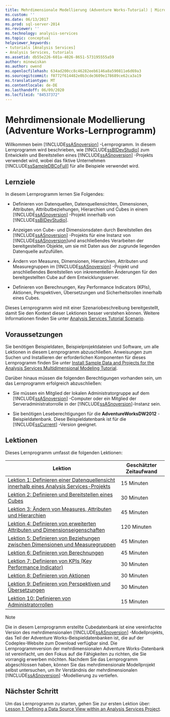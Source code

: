 ```yaml
---
title: Mehrdimensionale Modellierung (Adventure Works-Tutorial) | Microsoft-Dokumentation
ms.custom: ''
ms.date: 06/13/2017
ms.prod: sql-server-2014
ms.reviewer: ''
ms.technology: analysis-services
ms.topic: conceptual
helpviewer_keywords:
- tutorials [Analysis Services]
- Analysis Services, tutorials
ms.assetid: db55e226-601a-4026-8651-573195555a59
author: minewiskan
ms.author: owend
ms.openlocfilehash: 634ad200cc8c46282eeb6146a8a590811e6d69a3
ms.sourcegitcommit: f0772f614482e0b3cde3609e178689ce62ca3a19
ms.translationtype: MT
ms.contentlocale: de-DE
ms.lasthandoff: 06/09/2020
ms.locfileid: "84537372"
---
```

# <a name="multidimensional-modeling-adventure-works-tutorial"></a>Mehrdimensionale Modellierung (Adventure Works-Lernprogramm)
  Willkommen beim [!INCLUDE[ssASnoversion](../includes/ssasnoversion-md.md)] -Lernprogramm. In diesem Lernprogramm wird beschrieben, wie [!INCLUDE[ssBIDevStudio](../includes/ssbidevstudio-md.md)] zum Entwickeln und Bereitstellen eines [!INCLUDE[ssASnoversion](../includes/ssasnoversion-md.md)] -Projekts verwendet wird, wobei das fiktive Unternehmen [!INCLUDE[ssSampleDBCoFull](../includes/sssampledbcofull-md.md)] für alle Beispiele verwendet wird.  
  
## <a name="what-you-will-learn"></a>Lernziele  
 In diesem Lernprogramm lernen Sie Folgendes:  
  
-   Definieren von Datenquellen, Datenquellensichten, Dimensionen, Attributen, Attributbeziehungen, Hierarchien und Cubes in einem [!INCLUDE[ssASnoversion](../includes/ssasnoversion-md.md)] -Projekt innerhalb von [!INCLUDE[ssBIDevStudio](../includes/ssbidevstudio-md.md)].  
  
-   Anzeigen von Cube- und Dimensionsdaten durch Bereitstellen des [!INCLUDE[ssASnoversion](../includes/ssasnoversion-md.md)] -Projekts für eine Instanz von [!INCLUDE[ssASnoversion](../includes/ssasnoversion-md.md)]und anschließendes Verarbeiten der bereitgestellten Objekte, um sie mit Daten aus der zugrunde liegenden Datenquelle aufzufüllen.  
  
-   Ändern von Measures, Dimensionen, Hierarchien, Attributen und Measuregruppen im [!INCLUDE[ssASnoversion](../includes/ssasnoversion-md.md)] -Projekt und anschließendes Bereitstellen von inkrementellen Änderungen für den bereitgestellten Cube auf dem Entwicklungsserver.  
  
-   Definieren von Berechnungen, Key Performance Indicators (KPIs), Aktionen, Perspektiven, Übersetzungen und Sicherheitsrollen innerhalb eines Cubes.  
  
 Dieses Lernprogramm wird mit einer Szenariobeschreibung bereitgestellt, damit Sie den Kontext dieser Lektionen besser verstehen können. Weitere Informationen finden Sie unter [Analysis Services Tutorial Scenario](analysis-services-tutorial-scenario.md).  
  
## <a name="prerequisites"></a>Voraussetzungen  
 Sie benötigen Beispieldaten, Beispielprojektdateien und Software, um alle Lektionen in diesem Lernprogramm abzuschließen. Anweisungen zum Suchen und Installieren der erforderlichen Komponenten für dieses Lernprogramm finden Sie unter [Install Sample Data and Projects for the Analysis Services Multidimensional Modeling Tutorial](install-sample-data-and-projects.md).  
  
 Darüber hinaus müssen die folgenden Berechtigungen vorhanden sein, um das Lernprogramm erfolgreich abzuschließen:  
  
-   Sie müssen ein Mitglied der lokalen Administratorgruppe auf dem [!INCLUDE[ssASnoversion](../includes/ssasnoversion-md.md)] -Computer oder ein Mitglied der Serveradministratorrolle in der [!INCLUDE[ssASnoversion](../includes/ssasnoversion-md.md)]-Instanz sein.  
  
-   Sie benötigen Leseberechtigungen für die **AdventureWorksDW2012** -Beispieldatenbank. Diese Beispieldatenbank ist für die [!INCLUDE[ssCurrent](../includes/sscurrent-md.md)] -Version geeignet.  
  
## <a name="lessons"></a>Lektionen  
 Dieses Lernprogramm umfasst die folgenden Lektionen:  
  
|Lektion|Geschätzter Zeitaufwand|  
|------------|--------------------------------|  
|[Lektion 1: Definieren einer Datenquellensicht innerhalb eines Analysis Services-Projekts](lesson-1-defining-a-data-source-view-within-an-analysis-services-project.md)|15 Minuten|  
|[Lektion 2: Definieren und Bereitstellen eines Cubes](lesson-2-defining-and-deploying-a-cube.md)|30 Minuten|  
|[Lektion 3: Ändern von Measures, Attributen und Hierarchien](lesson-3-modifying-measures-attributes-and-hierarchies.md)|45 Minuten|  
|[Lektion 4: Definieren von erweiterten Attributen und Dimensionseigenschaften](lesson-4-defining-advanced-attribute-and-dimension-properties.md)|120 Minuten|  
|[Lektion 5: Definieren von Beziehungen zwischen Dimensionen und Measuregruppen](lesson-5-defining-relationships-between-dimensions-and-measure-groups.md)|45 Minuten|  
|[Lektion 6: Definieren von Berechnungen](lesson-6-defining-calculations.md)|45 Minuten|  
|[Lektion 7: Definieren von KPIs &#40;Key Performance Indicator&#41;](lesson-7-defining-key-performance-indicators-kpis.md)|30 Minuten|  
|[Lektion 8: Definieren von Aktionen](lesson-8-defining-actions.md)|30 Minuten|  
|[Lektion 9: Definieren von Perspektiven und Übersetzungen](lesson-9-defining-perspectives-and-translations.md)|30 Minuten|  
|[Lektion 10: Definieren von Administratorrollen](lesson-10-defining-administrative-roles.md)|15 Minuten|  
  
> [!NOTE]  
>  Die in diesem Lernprogramm erstellte Cubedatenbank ist eine vereinfachte Version des mehrdimensionalen [!INCLUDE[ssASnoversion](../includes/ssasnoversion-md.md)] -Modellprojekts, das Teil der Adventure Works-Beispieldatenbanken ist, die auf der Codeplex-Website zum Download verfügbar sind. Die Lernprogrammversion der mehrdimensionalen Adventure Works-Datenbank ist vereinfacht, um den Fokus auf die Fähigkeiten zu richten, die Sie vorrangig erwerben möchten. Nachdem Sie das Lernprogramm abgeschlossen haben, können Sie das mehrdimensionale Modellprojekt selbst untersuchen, um Ihr Verständnis der mehrdimensionalen [!INCLUDE[ssASnoversion](../includes/ssasnoversion-md.md)] -Modellierung zu vertiefen.  
  
## <a name="next-step"></a>Nächster Schritt  
 Um das Lernprogramm zu starten, gehen Sie zur ersten Lektion über: [Lesson 1: Defining a Data Source View within an Analysis Services Project](lesson-1-defining-a-data-source-view-within-an-analysis-services-project.md).  
  
  
